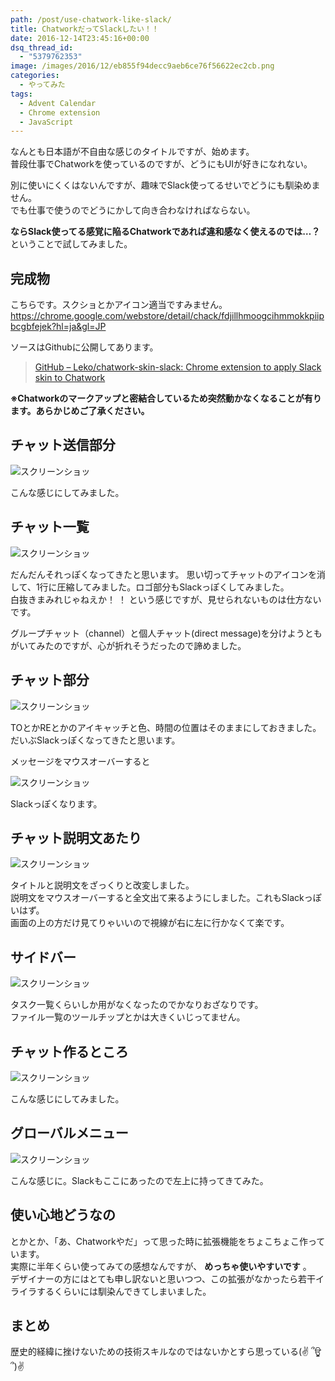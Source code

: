 ```yaml
---
path: /post/use-chatwork-like-slack/
title: ChatworkだってSlackしたい！！
date: 2016-12-14T23:45:16+00:00
dsq_thread_id:
  - "5379762353"
image: /images/2016/12/eb855f94decc9aeb6ce76f56622ec2cb.png
categories:
  - やってみた
tags:
  - Advent Calendar
  - Chrome extension
  - JavaScript
---
```

なんとも日本語が不自由な感じのタイトルですが、始めます。  
普段仕事でChatworkを使っているのですが、どうにもUIが好きになれない。

別に使いにくくはないんですが、趣味でSlack使ってるせいでどうにも馴染めません。  
でも仕事で使うのでどうにかして向き合わなければならない。

**ならSlack使ってる感覚に陥るChatworkであれば違和感なく使えるのでは…？**  
ということで試してみました。

<!--more-->

完成物
----------------------------------------

こちらです。スクショとかアイコン適当ですみません。  
<https://chrome.google.com/webstore/detail/chack/fdjillhmoogcihmmokkpiipbcgbfejek?hl=ja&gl=JP>

ソースはGithubに公開してあります。

> [GitHub – Leko/chatwork-skin-slack: Chrome extension to apply Slack skin to Chatwork](https://github.com/Leko/chatwork-skin-slack)

**※Chatworkのマークアップと密結合しているため突然動かなくなることが有ります。あらかじめご了承ください。**

チャット送信部分
----------------------------------------

  

![スクリーンショッ](/images/2016/12/2a4a82cac962e22f0d04c4d1ce8582a9.png)



こんな感じにしてみました。

チャット一覧
----------------------------------------

  

![スクリーンショッ](/images/2016/12/ed15bda9363fb6281f2df55836cb915b.png)



だんだんそれっぽくなってきたと思います。 思い切ってチャットのアイコンを消して、1行に圧縮してみました。ロゴ部分もSlackっぽくしてみました。  
白抜きまみれじゃねえか！ ！ という感じですが、見せられないものは仕方ないです。

グループチャット（channel）と個人チャット(direct message)を分けようともがいてみたのですが、心が折れそうだったので諦めました。

チャット部分
----------------------------------------

  

![スクリーンショッ](/images/2016/12/1627ad8a398b4e9e6a5c20784c776a44.png)



TOとかREとかのアイキャッチと色、時間の位置はそのままにしておきました。  
だいぶSlackっぽくなってきたと思います。

メッセージをマウスオーバーすると 
  

![スクリーンショッ](/images/2016/12/f12758331faecab6e36cdbfb454f65be.png)

Slackっぽくなります。

チャット説明文あたり
----------------------------------------

  

![スクリーンショッ](/images/2016/12/9c4291930da7dcf8c7e7471936614a3b.png)



タイトルと説明文をざっくりと改変しました。  
説明文をマウスオーバーすると全文出て来るようにしました。これもSlackっぽいはず。  
画面の上の方だけ見てりゃいいので視線が右に左に行かなくて楽です。

サイドバー
----------------------------------------

  

![スクリーンショッ](/images/2016/12/7c2291a0dba774bdc47b995d53e92788.png)

タスク一覧くらいしか用がなくなったのでかなりおざなりです。  
ファイル一覧のツールチップとかは大きくいじってません。

チャット作るところ
----------------------------------------

  

![スクリーンショッ](/images/2016/12/480931b62833ab3a743d0ddc55fc75f9.png)

こんな感じにしてみました。

グローバルメニュー
----------------------------------------

  

![スクリーンショッ](/images/2016/12/3507acbe3cdd22d1ba3a6ea5257c2554.png)

こんな感じに。Slackもここにあったので左上に持ってきてみた。

使い心地どうなの
----------------------------------------

とかとか、「あ、Chatworkやだ」って思った時に拡張機能をちょこちょこ作っています。  
実際に半年くらい使ってみての感想なんですが、 **めっちゃ使いやすいです** 。  
デザイナーの方にはとても申し訳ないと思いつつ、この拡張がなかったら若干イライラするくらいには馴染んできてしまいました。

まとめ
----------------------------------------

歴史的経緯に挫けないための技術スキルなのではないかとすら思っている(✌ ՞ਊ ՞)✌

<div style="font-size:0px;height:0px;line-height:0px;margin:0;padding:0;clear:both">
</div>